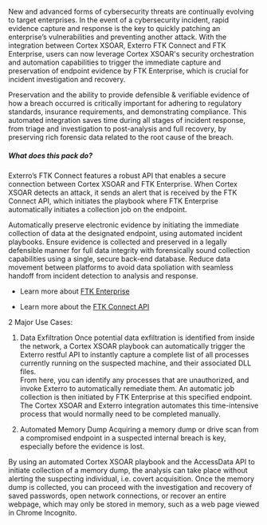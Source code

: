 New and advanced forms of cybersecurity threats are continually evolving to target enterprises.  In the event of a cybersecurity incident, rapid evidence capture and response is the key to quickly patching an enterprise’s vulnerabilities and preventing another attack.  With the integration between Cortex XSOAR, Exterro FTK Connect and FTK Enterprise, users can now leverage Cortex XSOAR's security orchestration and automation capabilities to trigger the immediate capture and preservation of endpoint evidence by FTK Enterprise, which is crucial for incident investigation and recovery.


Preservation and the ability to provide defensible & verifiable evidence of how a breach occurred is critically important for adhering to regulatory standards, insurance requirements, and demonstrating compliance.  This automated integration saves time during all stages of incident response, from triage and investigation to post-analysis and full recovery, by preserving rich forensic data related to the root cause of the breach.

##### What does this pack do?

Exterro’s FTK Connect features a robust API that enables a secure connection between Cortex XSOAR and FTK Enterprise.
When Cortex XSOAR detects an attack, it sends an alert that is received by the FTK Connect API, which initiates the playbook where FTK Enterprise automatically initiates a collection job on the endpoint.

Automatically preserve electronic evidence by initiating the immediate collection of data at the designated endpoint, using automated incident playbooks.
Ensure evidence is collected and preserved in a legally defensible manner for full data integrity with forensically sound collection capabilities using a single, secure back-end database.
Reduce data movement between platforms to avoid data spoliation with seamless handoff from incident detection to analysis and response. 

- Learn more about [FTK Enterprise](https://www.exterro.com/ftk-enterprise)

- Learn more about the [FTK Connect API](https://www.exterro.com/ftk-api)

2 Major Use Cases:

1.   Data Exfiltration
Once potential data exfiltration is identified from inside the network, a Cortex XSOAR playbook can automatically trigger the Exterro restful API to instantly capture a complete list of all processes currently running on the suspected machine, and their associated DLL files.  
From here, you can identify any processes that are unauthorized, and invoke Exterro to automatically remediate them.
An automatic job collection is then initiated by FTK Enterprise at this specified endpoint.
The Cortex XSOAR and Exterro integration automates this time-intensive process that would normally need to be completed manually.


2.   Automated Memory Dump
Acquiring a memory dump or drive scan from a compromised endpoint in a suspected internal breach is key, especially before the evidence is lost.

By using an automated Cortex XSOAR playbook and the AccessData API to initiate collection of a memory dump, the analysis can take place without alerting the suspecting individual, i.e. covert acquisition.
Once the memory dump is collected, you can proceed with the investigation and recovery of saved passwords, open network connections, or recover an entire webpage, which may only be stored in memory, such as a web page viewed in Chrome Incognito.

